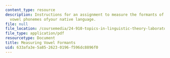 ```yaml
---
content_type: resource
description: Instructions for an assignment to measure the formants of the stressed
  vowel phonemes ofyour native language.
file: null
file_location: /coursemedia/24-910-topics-in-linguistic-theory-laboratory-phonology-spring-2007/633afa3e5a8526230196f596dc8896f0_vowel_formants.pdf
file_type: application/pdf
resourcetype: Document
title: Measuring Vowel Formants
uid: 633afa3e-5a85-2623-0196-f596dc8896f0
---
```

